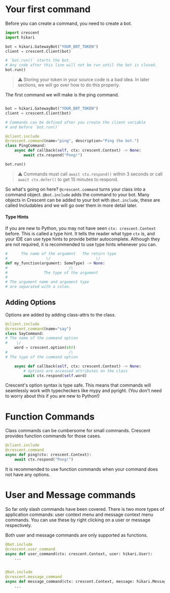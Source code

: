 # Your first command


Before you can create a command, you need to create a bot.

```python
import crescent
import hikari

bot = hikari.GatewayBot("YOUR_BOT_TOKEN")
client = crescent.Client(bot)

# `bot.run()` starts the bot.
# Any code after this line will not be run until the bot is closed. 
bot.run()

```

> ⚠️ Storing your token in your source code is a bad idea. In later sections,
> we will go over how to do this properly.


The first command we will make is the ping command.

```python

bot = hikari.GatewayBot("YOUR_BOT_TOKEN")
client = crescent.Client(bot)

# Commands can be defined after you create the client variable
# and before `bot.run()`

@client.include
@crescent.command(name="ping", description="Ping the bot.")
class PingCommand:
    async def callback(self, ctx: crescent.Context) -> None:
        await ctx.respond("Pong!")

bot.run()
```

> ⚠️ Commands must call `await ctx.respond()` within 3 seconds or call `await ctx.defer()` to
> get 15 minutes to respond.


So what's going on here? `@crescent.command` turns your class into a command object.
`@bot.include` adds the command to your bot. Many objects in Crescent can be added
to your bot with `@bot.include`, these are called Includables and we will go over
them in more detail later.

#### Type Hints

If you are new to Python, you may not have seen `ctx: crescent.Context` before. This
is called a type hint. It tells the reader what type `ctx` is, and your IDE can use
type hints to provide better autocomplete. Although they are not required, it is
recommended to use type hints whenever you can.

```python
#      The name of the argument   The return type
#                 \/                    \/
def my_function(argument: SomeType) -> None:
#                           /\
#                The type of the argument
#
# The argument name and argument type
# are separated with a colon.
```

## Adding Options

Options are added by adding class-attrs to the class.

```python
@client.include
@crescent.command(name="say")
class SayCommand:
# The name of the command option
#    \/
    word = crescent.option(str)
#                           /\
# The type of the command option

    async def callback(self, ctx: crescent.Context) -> None:
        # options are accessed attributes on the class
        await ctx.respond(self.word)
```

Crescent's option syntax is type safe. This means that commands will
seamlessly work with typecheckers like mypy and pyright.
(You don't need to worry about this if you are new to Python!)


# Function Commands

Class commands can be cumbersome for small commands. Crescent provides function
commands for those cases.

```python
@client.include
@crescent.command
async def ping(ctx: crescent.Context):
    await ctx.respond("Pong!")
```

It is recommended to use function commands when your command does not have any options.

# User and Message commands

So far only slash commands have been covered. There is two more types of application
commands: user context menu and message context menu commands. You can use these
by right clicking on a user or message respectively.

Both user and message commands are only supported as functions.

```python
@bot.include
@crescent.user_command
async def user_command(ctx: crescent.Context, user: hikari.User):
    ...


@bot.include
@crescent.message_command
async def message_command(ctx: crescent.Context, message: hikari.Message):
    ...
```
